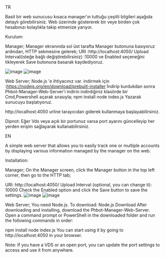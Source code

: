 TR

Basit bir web sunucusu kısaca manager'ın tuttuğu çeşitli bilgileri aşağıda detaylı görebilirsiniz. Web üzerinde göstererek bir veye birden çok hesabınızı kolaylıkla takip etmenize yarıyor.

Kurulum:

Manager;
Manager ekranında sol üst tarafta Manager butonuna basıyoruz ardından, HTTP sekmesine gelerek;
URI :http://localhost:4050/
Upload Interval(isteğe bağlı değiştirebilirsiniz) :10000
ve Enabled seçeneğini tikleyerek Save butonuna basarak kaydediyoruz.

![image](https://github.com/user-attachments/assets/2b485b7b-4087-4a0c-825a-c82fcc4477db)
![image](https://github.com/user-attachments/assets/14026a1b-2f63-4f83-b90b-cc760012a180)


Web Server;
Node.js 'e ihtiyacınız var. indirmek için :https://nodejs.org/en/download/prebuilt-installer
İndirip kurdukdan sonra Phbot-Manager-Web-Server'i indirin indirdiğiniz klasörde bir Cmd,Powershell açarak sırasıyla;
npm install
node index.js
Yazarak sunucuyu başlatıyoruz.

http://localhost:4050 urline tarayıcıdan giderek kullanmaya başlayabilirsiniz.

Dipnot: Eğer Vds veya açık bir portunuz varsa port ayarını güncelleyip her yerden erişim sağlayarak kullanabilirsiniz.

EN

A simple web server that allows you to easily track one or multiple accounts by displaying various information managed by the manager on the web.

Installation:

Manager;
On the Manager screen, click the Manager button in the top left corner, then go to the HTTP tab;

URI: http://localhost:4050/
Upload Interval (optional, you can change it): 10000
Check the Enabled option and click the Save button to save the settings.
![image](https://github.com/user-attachments/assets/2b485b7b-4087-4a0c-825a-c82fcc4477db)
![image](https://github.com/user-attachments/assets/14026a1b-2f63-4f83-b90b-cc760012a180)

Web Server;
You need Node.js. To download: Node.js Download
After downloading and installing, download the Phbot-Manager-Web-Server. Open a command prompt or PowerShell in the downloaded folder and run the following commands in order:

npm install
node index.js
You can start using it by going to http://localhost:4050 in your browser.

Note: If you have a VDS or an open port, you can update the port settings to access and use it from anywhere.
